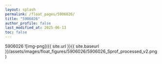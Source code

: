 ```yaml
---
layout: splash
permalink: /float_pages/5906026/
title: "5906026"
author_profile: false
last_modified_at: 2025-06-13
toc: false
---
```

 
5906026
![img-png]({{ site.url }}{{ site.baseurl }}/assets/images/float_figures/5906026/5906026_Sprof_processed_v2.png)